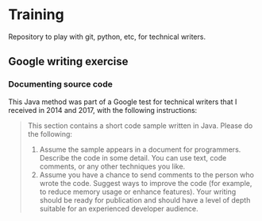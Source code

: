 # Training
Repository to play with git, python, etc, for technical writers. 


## Google writing exercise
### Documenting source code
This Java method was part of a Google test for technical writers that I received in 2014 and 2017, with the following instructions:

> This section contains a short code sample written in Java. Please do the following:
> 1. Assume the sample appears in a document for programmers. Describe the code in some detail.
> You can use text, code comments, or any other techniques you like.
> 2. Assume you have a chance to send comments to the person who wrote the code. 
> Suggest ways to improve the code (for example, to reduce memory usage or enhance features).
> Your writing should be ready for publication and should have a level of depth suitable for an experienced developer audience.
